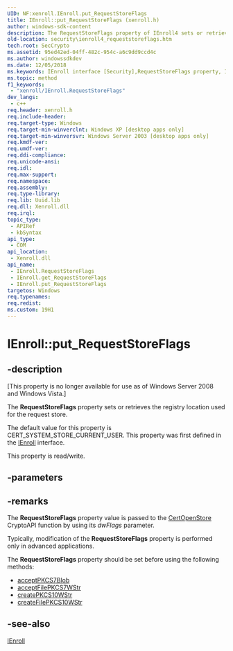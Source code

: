```yaml
---
UID: NF:xenroll.IEnroll.put_RequestStoreFlags
title: IEnroll::put_RequestStoreFlags (xenroll.h)
author: windows-sdk-content
description: The RequestStoreFlags property of IEnroll4 sets or retrieves the registry location used for the request store.
old-location: security\ienroll4_requeststoreflags.htm
tech.root: SecCrypto
ms.assetid: 95ed42ed-04ff-482c-954c-a6c9dd9ccd4c
ms.author: windowssdkdev
ms.date: 12/05/2018
ms.keywords: IEnroll interface [Security],RequestStoreFlags property, IEnroll.RequestStoreFlags, IEnroll.put_RequestStoreFlags, IEnroll::RequestStoreFlags, IEnroll::get_RequestStoreFlags, IEnroll::put_RequestStoreFlags, RequestStoreFlags property [Security], RequestStoreFlags property [Security],IEnroll interface, put_RequestStoreFlags, security.ienroll4_requeststoreflags, xenroll/IEnroll::RequestStoreFlags, xenroll/IEnroll::get_RequestStoreFlags, xenroll/IEnroll::put_RequestStoreFlags
ms.topic: method
f1_keywords: 
 - "xenroll/IEnroll.RequestStoreFlags"
dev_langs:
 - c++
req.header: xenroll.h
req.include-header: 
req.target-type: Windows
req.target-min-winverclnt: Windows XP [desktop apps only]
req.target-min-winversvr: Windows Server 2003 [desktop apps only]
req.kmdf-ver: 
req.umdf-ver: 
req.ddi-compliance: 
req.unicode-ansi: 
req.idl: 
req.max-support: 
req.namespace: 
req.assembly: 
req.type-library: 
req.lib: Uuid.lib
req.dll: Xenroll.dll
req.irql: 
topic_type:
 - APIRef
 - kbSyntax
api_type:
 - COM
api_location:
 - Xenroll.dll
api_name:
 - IEnroll.RequestStoreFlags
 - IEnroll.get_RequestStoreFlags
 - IEnroll.put_RequestStoreFlags
targetos: Windows
req.typenames: 
req.redist: 
ms.custom: 19H1
---
```


# IEnroll::put_RequestStoreFlags


## -description


<p class="CCE_Message">[This property is no longer available for use as of Windows Server 2008 and Windows Vista.]

The <b>RequestStoreFlags</b> property sets or retrieves the registry location used for the request store.

 The default value for this property  is CERT_SYSTEM_STORE_CURRENT_USER. This property was first defined in the <a href="https://docs.microsoft.com/windows/desktop/api/xenroll/nn-xenroll-ienroll">IEnroll</a> interface.

This property is read/write.


## -parameters


## -remarks



The <b>RequestStoreFlags</b> property value is passed to the 
<a href="https://docs.microsoft.com/windows/desktop/api/wincrypt/nf-wincrypt-certopenstore">CertOpenStore</a> CryptoAPI function  by using its <i>dwFlags</i> parameter.

Typically, modification of the <b>RequestStoreFlags</b> property is  performed only in advanced applications.


The <b>RequestStoreFlags</b> property should be set before using the following methods:

<ul>
<li>
<a href="https://docs.microsoft.com/windows/desktop/api/xenroll/nf-xenroll-ienroll-acceptpkcs7blob">acceptPKCS7Blob</a>
</li>
<li>
<a href="https://docs.microsoft.com/windows/desktop/api/xenroll/nf-xenroll-ienroll-acceptfilepkcs7wstr">acceptFilePKCS7WStr</a>
</li>
<li>
<a href="https://docs.microsoft.com/windows/desktop/api/xenroll/nf-xenroll-ienroll-createpkcs10wstr">createPKCS10WStr</a>
</li>
<li>
<a href="https://docs.microsoft.com/windows/desktop/api/xenroll/nf-xenroll-ienroll-createfilepkcs10wstr">createFilePKCS10WStr</a>
</li>
</ul>





## -see-also




<a href="https://docs.microsoft.com/windows/desktop/api/xenroll/nn-xenroll-ienroll4">IEnroll</a>
 

 

